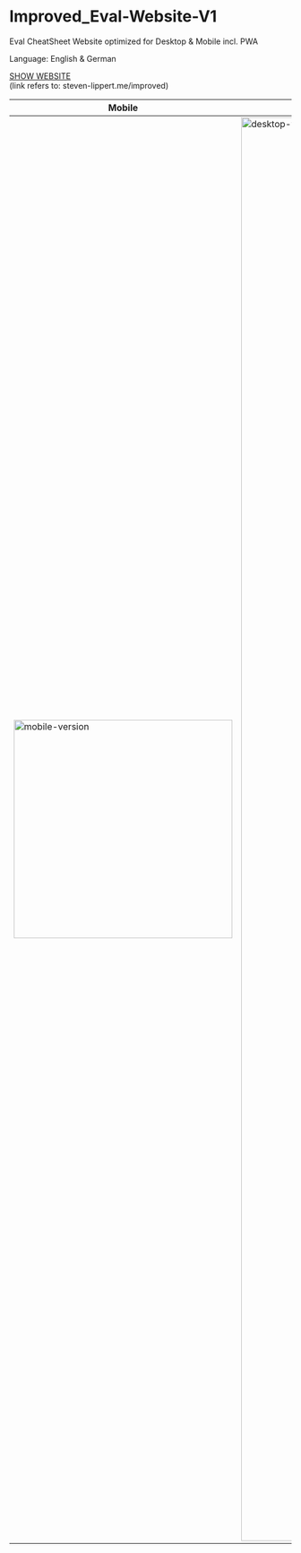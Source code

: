# Improved_Eval-Website-V1

Eval CheatSheet Website optimized for Desktop & Mobile incl. PWA

Language: English & German


[SHOW WEBSITE](https://www.steven-lippert.me/improved)
<br>
(link refers to: steven-lippert.me/improved)

|   Mobile  |  Desktop |
| ------------- | ------------- |
| <img width="390" alt="mobile-version" src="https://github.com/Steven-L-42/Improved_Eval-Website-V1/assets/102829233/6a4e82d6-1f32-4f97-8f6d-01127636ae9d">  | <img width="2542" alt="desktop-version" src="https://github.com/Steven-L-42/Improved_Eval-Website-V1/assets/102829233/174f32b1-7a97-4f85-94aa-a4fd941d0c74">  |
